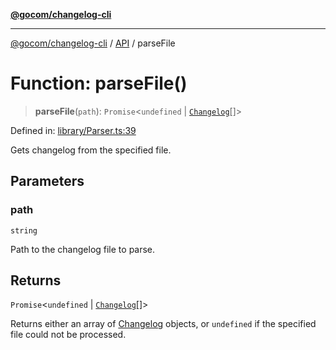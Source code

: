[**@gocom/changelog-cli**](../README.md)

***

[@gocom/changelog-cli](../README.md) / [API](../Public/API.md) / parseFile

# Function: parseFile()

> **parseFile**(`path`): `Promise`\<`undefined` \| [`Changelog`](https://github.com/gocom/changelog)[]\>

Defined in: [library/Parser.ts:39](https://github.com/gocom/changelog-cli/blob/c5eb9a650dc7e70b281f2a2b55174b861d635527/src/library/Parser.ts#L39)

Gets changelog from the specified file.

## Parameters

### path

`string`

Path to the changelog file to parse.

## Returns

`Promise`\<`undefined` \| [`Changelog`](https://github.com/gocom/changelog)[]\>

Returns either an array of [Changelog](https://github.com/gocom/changelog) objects, or `undefined` if the
specified file could not be processed.
